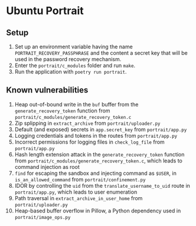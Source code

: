 # Ubuntu Portrait

## Setup

1. Set up an environment variable having the name `PORTRAIT_RECOVERY_PASSPHRASE` and the content a secret key that will be used in the password recovery mechanism.
2. Enter the `portrait/c_modules` folder and run `make`.
3. Run the application with `poetry run portrait`.

## Known vulnerabilities

1. Heap out-of-bound write in the `buf` buffer from the `generate_recovery_token` function from `portrait/c_modules/generate_recovery_token.c`
2. Zip splipping in `extract_archive` from `portrait/uploader.py`
3. Default (and exposed) secrets in `app.secret_key` from `portrait/app.py`
4. Logging credentials and tokens in the routes from `portrait/app.py`
5. Incorrect permissions for logging files in `check_log_file` from `portrait/app.py`
6. Hash length extension attack in the `generate_recovery_token` function from `portrait/c_modules/generate_recovery_token.c`, which leads to command injection as root
7. `find` for escaping the sandbox and injecting command as `$USER`, in `is_an_allowed_command` from `portrait/confinement.py`
8. IDOR by controlling the `uid` from the `translate_username_to_uid` route in `portrait/app.py`, which leads to user enumeration
9. Path traversal in `extract_archive_in_user_home` from `portrait/uploader.py`
10. Heap-based buffer overflow in Pillow, a Python dependency used in `portrait/image_ops.py`
